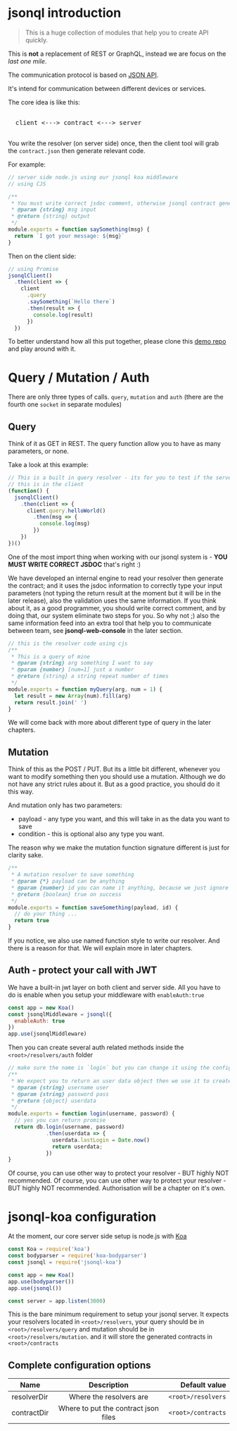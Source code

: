# jsonql introduction

> This is a huge collection of modules that help you to create API quickly.

This is **not** a replacement of REST or GraphQL, instead we are focus on the _last one mile_.

The communication protocol is based on [JSON API](https://jsonapi.org/).

It's intend for communication between different devices or services.

The core idea is like this:

<pre>

  client <---> contract <---> server

</pre>

You write the resolver (on server side) once, then
the client tool will grab the `contract.json` then generate relevant code.

For example:

```js
// server side node.js using our jsonql koa middleware
// using CJS

/**
 * You must write correct jsdoc comment, otherwise jsonql contract generator will throw error
 * @param {string} msg input
 * @return {string} output
 */
module.exports = function saySomething(msg) {
  return `I got your message: ${msg}`
}
```

Then on the client side:

```js
// using Promise
jsonqlClient()
  .then(client => {
    client
      .query
      .saySomething(`Hello there`)
      .then(result => {
        console.log(result)
      })
  })
```

To better understand how all this put together, please clone this [demo repo](https://github.com/joel-chu/jsonql-demo) and play around with it.

# Query / Mutation / Auth

There are only three types of calls. `query`, `mutation` and `auth` (there are the fourth one `socket` in separate modules)

## Query

Think of it as GET in REST. The query function allow you to have as many parameters, or none.

Take a look at this example:

```js
// This is a built in query resolver - its for you to test if the server is running or not
// this is in the client
(function() {
  jsonqlClient()
    .then(client => {
      client.query.helloWorld()
        .then(msg => {
          console.log(msg)
        })
    })
})()
```
One of the most import thing when working with our jsonql system is - **YOU MUST WRITE CORRECT JSDOC** that's right :)

We have developed an internal engine to read your resolver then generate the contract; and it uses the jsdoc information to correctly
type your input parameters (not typing the return result at the moment but it will be in the later release),
also the validation uses the same information. If you think about it, as a good programmer, you should write correct
comment, and by doing that, our system eliminate two steps for you. So why not ;) also the same information feed into an extra tool
that help you to communicate between team, see **jsonql-web-console** in the later section.

```js
// this is the resolver code using cjs
/**
 * This is a query of mine
 * @param {string} arg something I want to say
 * @param {number} [num=1] just a number
 * @return {string} a string repeat number of times
 */
module.exports = function myQuery(arg, num = 1) {
  let result = new Array(num).fill(arg)
  return result.join(' ')
}
```

We will come back with more about different type of query in the later chapters.

## Mutation

Think of this as the POST / PUT. But its a little bit different, whenever you want to modify something then you should
use a mutation. Although we do not have any strict rules about it. But as a good practice, you should do it this way.

And mutation only has two parameters:

- payload - any type you want, and this will take in as the data you want to save
- condition - this is optional also any type you want.

The reason why we make the mutation function signature different is just for clarity sake.

```js
/**
 * A mutation resolver to save something
 * @param {*} payload can be anything
 * @param {number} id you can name it anything, because we just ignore anything afterward
 * @return {boolean} true on success
 */
module.exports = function saveSomething(payload, id) {
  // do your thing ...
  return true
}

```

If you notice, we also use named function style to write our resolver. And there is a reason for that.
We will explain more in later chapters.

## Auth - protect your call with JWT

We have a built-in jwt layer on both client and server side. All you have to do
is enable when you setup your middleware with `enableAuth:true`

```js
const app = new Koa()
const jsonqlMiddleware = jsonql({
  enableAuth: true
})
app.use(jsonqlMiddleware)
```

Then you can create several auth related methods inside the `<root>/resolvers/auth` folder

```js
// make sure the name is `login` but you can change it using the configuration option
/**
 * We expect you to return an user data object then we use it to create the JWT
 * @param {string} username user
 * @param {string} password pass
 * @return {object} userdata
 */
module.exports = function login(username, password) {
  // yes you can return promise
  return db.login(username, password)
            .then(userdata => {
              userdata.lastLogin = Date.now()
              return userdata;
            })
}

```

Of course, you can use other way to protect your resolver - BUT highly NOT recommended.
Of course, you can use other way to protect your resolver - BUT highly NOT recommended.
Authorisation will be a chapter on it's own.

# jsonql-koa configuration

At the moment, our core server side setup is node.js with [Koa](https://koajs.com/)

```js
const Koa = require('koa')
const bodyparser = require('koa-bodyparser')
const jsonql = require('jsonql-koa')

const app = new Koa()
app.use(bodyparser())
app.use(jsonql())

const server = app.listen(3000)

```

This is the bare minimum requirement to setup your jsonql server.
It expects your resolvers located in `<root>/resolvers`, your query should be in `<root>/resolvers/query` and mutation should be in `<root>/resolvers/mutation`.
and it will store the generated contracts in `<root>/contracts`

## Complete configuration options

| Name        | Description           | Default value  |
| ------------- |:-------------:| -----:|
| resolverDir | Where the resolvers are | `<root>/resolvers` |
| contractDir | Where to put the contract json files |  `<root>/contracts` |
